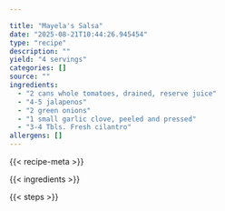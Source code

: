 ```yaml
---

title: "Mayela's Salsa"
date: "2025-08-21T10:44:26.945454"
type: "recipe"
description: ""
yield: "4 servings"
categories: []
source: ""
ingredients:
  - "2 cans whole tomatoes, drained, reserve juice"
  - "4-5 jalapenos"
  - "2 green onions"
  - "1 small garlic clove, peeled and pressed"
  - "3-4 Tbls. Fresh cilantro"
allergens: []
---
```


{{< recipe-meta >}}

{{< ingredients >}}

{{< steps >}}
